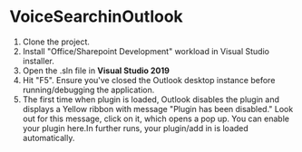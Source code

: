 # VoiceSearchinOutlook

1. Clone the project.
2. Install "Office/Sharepoint Development" workload in Visual Studio installer.
3. Open the .sln file in **Visual Studio 2019**
4. Hit "F5". Ensure you've closed the Outlook desktop instance before running/debugging the application.
5. The first time when plugin is loaded, Outlook disables the plugin and displays a Yellow ribbon with message "Plugin has been disabled." Look out for this message, click on it, which opens a pop up. You can enable your plugin here.In further runs, your plugin/add in is loaded automatically.

